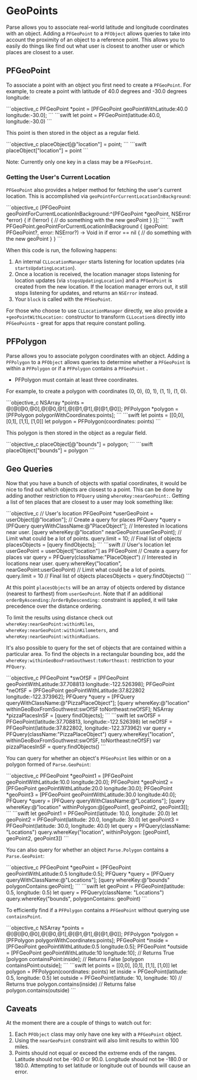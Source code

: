 # GeoPoints

Parse allows you to associate real-world latitude and longitude coordinates with an object.  Adding a `PFGeoPoint` to a `PFObject` allows queries to take into account the proximity of an object to a reference point. This allows you to easily do things like find out what user is closest to another user or which places are closest to a user.

## PFGeoPoint

To associate a point with an object you first need to create a `PFGeoPoint`. For example, to create a point with latitude of 40.0 degrees and -30.0 degrees longitude:

<div class="language-toggle" markdown="1">
```objective_c
PFGeoPoint *point = [PFGeoPoint geoPointWithLatitude:40.0 longitude:-30.0];
```
```swift
let point = PFGeoPoint(latitude:40.0, longitude:-30.0)
```
</div>

This point is then stored in the object as a regular field.

<div class="language-toggle" markdown="1">
```objective_c
placeObject[@"location"] = point;
```
```swift
placeObject["location"] = point
```
</div>

Note: Currently only one key in a class may be a `PFGeoPoint`.

### Getting the User's Current Location

`PFGeoPoint` also provides a helper method for fetching the user's current location. This is accomplished via `geoPointForCurrentLocationInBackground`:

<div class="language-toggle" markdown="1">
```objective_c
[PFGeoPoint geoPointForCurrentLocationInBackground:^(PFGeoPoint *geoPoint, NSError *error) {
    if (!error) {
        // do something with the new geoPoint
    }
}];
```
```swift
PFGeoPoint.geoPointForCurrentLocationInBackground {
  (geoPoint: PFGeoPoint?, error: NSError?) -> Void in
  if error == nil {
    // do something with the new geoPoint
  }
}
```
</div>

When this code is run, the following happens:

1.  An internal `CLLocationManager` starts listening for location updates (via `startsUpdatingLocation`).
2.  Once a location is received, the location manager stops listening for location updates (via `stopsUpdatingLocation`) and a `PFGeoPoint` is created from the new location. If the location manager errors out, it still stops listening for updates, and returns an `NSError` instead.
3.  Your `block` is called with the `PFGeoPoint`.

For those who choose to use `CLLocationManager` directly, we also provide a `+geoPointWithLocation:` constructor to transform `CLLocation`s directly into `PFGeoPoint`s - great for apps that require constant polling.

## PFPolygon

Parse allows you to associate polygon coordinates with an object.  Adding a `PFPolygon` to a `PFObject` allows queries to determine whether a `PFGeoPoint` is within a `PFPolygon` or if a `PFPolygon` contains a `PFGeoPoint` .

* PFPolygon must contain at least three coordinates.

For example, to create a polygon with coordinates (0, 0), (0, 1), (1, 1), (1, 0).

<div class="language-toggle" markdown="1">
```objective_c
NSArray *points = @[@[@0,@0],@[@0,@1],@[@1,@1],@[@1,@0]];
PFPolygon *polygon = [PFPolygon polygonWithCoordinates:points];
```
```swift
let points = [[0,0], [0,1], [1,1], [1,0]]
let polygon = PFPolygon(coordinates: points)
```
</div>

This polygon is then stored in the object as a regular field.

<div class="language-toggle" markdown="1">
```objective_c
placeObject[@"bounds"] = polygon;
```
```swift
placeObject["bounds"] = polygon
```
</div>

## Geo Queries

Now that you have a bunch of objects with spatial coordinates, it would be nice to find out which objects are closest to a point. This can be done by adding another restriction to `PFQuery` using `whereKey:nearGeoPoint:`. Getting a list of ten places that are closest to a user may look something like:

<div class="language-toggle" markdown="1">
```objective_c
// User's location
PFGeoPoint *userGeoPoint = userObject[@"location"];
// Create a query for places
PFQuery *query = [PFQuery queryWithClassName:@"PlaceObject"];
// Interested in locations near user.
[query whereKey:@"location" nearGeoPoint:userGeoPoint];
// Limit what could be a lot of points.
query.limit = 10;
// Final list of objects
placesObjects = [query findObjects];
```
```swift
// User's location
let userGeoPoint = userObject["location"] as PFGeoPoint
// Create a query for places
var query = PFQuery(className:"PlaceObject")
// Interested in locations near user.
query.whereKey("location", nearGeoPoint:userGeoPoint)
// Limit what could be a lot of points.
query.limit = 10
// Final list of objects
placesObjects = query.findObjects()
```
</div>

 At this point `placesObjects` will be an array of objects ordered by distance (nearest to farthest) from `userGeoPoint`. Note that if an additional `orderByAscending:`/`orderByDescending:` constraint is applied, it will take precedence over the distance ordering.

 To limit the results using distance check out `whereKey:nearGeoPoint:withinMiles`, `whereKey:nearGeoPoint:withinKilometers`, and `whereKey:nearGeoPoint:withinRadians`.

It's also possible to query for the set of objects that are contained within a particular area. To find the objects in a rectangular bounding box, add the `whereKey:withinGeoBoxFromSouthwest:toNortheast:` restriction to your `PFQuery`.

<div class="language-toggle" markdown="1">
```objective_c
PFGeoPoint *swOfSF = [PFGeoPoint geoPointWithLatitude:37.708813 longitude:-122.526398];
PFGeoPoint *neOfSF = [PFGeoPoint geoPointWithLatitude:37.822802 longitude:-122.373962];
PFQuery *query = [PFQuery queryWithClassName:@"PizzaPlaceObject"];
[query whereKey:@"location" withinGeoBoxFromSouthwest:swOfSF toNortheast:neOfSF];
NSArray *pizzaPlacesInSF = [query findObjects];
```
```swift
let swOfSF = PFGeoPoint(latitude:37.708813, longitude:-122.526398)
let neOfSF = PFGeoPoint(latitude:37.822802, longitude:-122.373962)
var query = PFQuery(className:"PizzaPlaceObject")
query.whereKey("location", withinGeoBoxFromSouthwest:swOfSF, toNortheast:neOfSF)
var pizzaPlacesInSF = query.findObjects()
```
</div>

You can query for whether an object's `PFGeoPoint` lies within or on a polygon formed of `Parse.GeoPoint`:

<div class="language-toggle" markdown="1">
```objective_c
PFGeoPoint *geoPoint1 = [PFGeoPoint geoPointWithLatitude:10.0 longitude:20.0];
PFGeoPoint *geoPoint2 = [PFGeoPoint geoPointWithLatitude:20.0 longitude:30.0];
PFGeoPoint *geoPoint3 = [PFGeoPoint geoPointWithLatitude:30.0 longitude:40.0];
PFQuery *query = [PFQuery queryWithClassName:@"Locations"];
[query whereKey:@"location" withinPolygon:@[geoPoint1, geoPoint2, geoPoint3]];
```
```swift
let geoPoint1 = PFGeoPoint(latitude: 10.0, longitude: 20.0)
let geoPoint2 = PFGeoPoint(latitude: 20.0, longitude: 30.0)
let geoPoint3 = PFGeoPoint(latitude: 30.0, longitude: 40.0)
let query = PFQuery(className: "Locations")
query.whereKey("location", withinPolygon: [geoPoint1, geoPoint2, geoPoint3])
```
</div>

You can also query for whether an object `Parse.Polygon` contains a `Parse.GeoPoint`:

<div class="language-toggle" markdown="1">
```objective_c
PFGeoPoint *geoPoint = [PFGeoPoint geoPointWithLatitude:0.5 longitude:0.5];
PFQuery *query = [PFQuery queryWithClassName:@"Locations"];
[query whereKey:@"bounds" polygonContains:geoPoint];
```
```swift
let geoPoint = PFGeoPoint(latitude: 0.5, longitude: 0.5)
let query = PFQuery(className: "Locations")
query.whereKey("bounds", polygonContains: geoPoint)
```
</div>

To efficiently find if a `PFPolygon` contains a `PFGeoPoint` without querying use `containsPoint`.

<div class="language-toggle" markdown="1">
```objective_c
NSArray *points = @[@[@0,@0],@[@0,@1],@[@1,@1],@[@1,@0]];
PFPolygon *polygon = [PFPolygon polygonWithCoordinates:points];
PFGeoPoint *inside = [PFGeoPoint geoPointWithLatitude:0.5 longitude:0.5];
PFGeoPoint *outside = [PFGeoPoint geoPointWithLatitude:10 longitude:10];
// Returns True
[polygon containsPoint:inside];
// Returns False
[polygon containsPoint:outside];
```
```swift
let points = [[0,0], [0,1], [1,1], [1,0]]
let polygon = PFPolygon(coordinates: points)
let inside = PFGeoPoint(latitude: 0.5, longitude: 0.5)
let outside = PFGeoPoint(latitude: 10, longitude: 10)
// Returns true
polygon.contains(inside)
// Returns false
polygon.contains(outside)
```
</div>

## Caveats

At the moment there are a couple of things to watch out for:

1.  Each `PFObject` class may only have one key with a `PFGeoPoint` object.
2.  Using the `nearGeoPoint` constraint will also limit results to within 100 miles.
3.  Points should not equal or exceed the extreme ends of the ranges. Latitude should not be -90.0 or 90.0. Longitude should not be -180.0 or 180.0. Attempting to set latitude or longitude out of bounds will cause an error.
